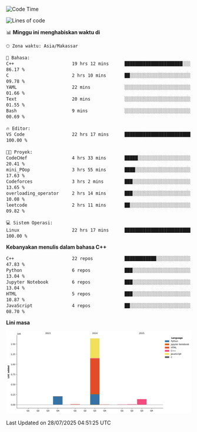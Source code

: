 <!--START_SECTION:waka-->
![Code Time](http://img.shields.io/badge/Code%20Time-384%20hrs%206%20mins-blue)

![Lines of code](https://img.shields.io/badge/Sejak%20Hello%20World%20aku%20telah%20menulis-2.0%20million%20baris%20kode-blue)

📊 **Minggu ini menghabiskan waktu di** 

```text
🕑︎ Zona waktu: Asia/Makassar

💬 Bahasa: 
C++                      19 hrs 12 mins      ██████████████████████░░░   86.17 % 
C                        2 hrs 10 mins       ██░░░░░░░░░░░░░░░░░░░░░░░   09.78 % 
YAML                     22 mins             ░░░░░░░░░░░░░░░░░░░░░░░░░   01.66 % 
Text                     20 mins             ░░░░░░░░░░░░░░░░░░░░░░░░░   01.55 % 
Bash                     9 mins              ░░░░░░░░░░░░░░░░░░░░░░░░░   00.69 % 

🔥 Editor: 
VS Code                  22 hrs 17 mins      █████████████████████████   100.00 % 

🐱‍💻 Proyek: 
CodeCHef                 4 hrs 33 mins       █████░░░░░░░░░░░░░░░░░░░░   20.41 % 
mini_POop                3 hrs 55 mins       ████░░░░░░░░░░░░░░░░░░░░░   17.63 % 
Codeforces               3 hrs 2 mins        ███░░░░░░░░░░░░░░░░░░░░░░   13.65 % 
overloading_operator     2 hrs 14 mins       ███░░░░░░░░░░░░░░░░░░░░░░   10.08 % 
leetcode                 2 hrs 11 mins       ██░░░░░░░░░░░░░░░░░░░░░░░   09.82 % 

💻 Sistem Operasi: 
Linux                    22 hrs 17 mins      █████████████████████████   100.00 % 
```

**Kebanyakan menulis dalam bahasa C++** 

```text
C++                      22 repos            ████████████░░░░░░░░░░░░░   47.83 % 
Python                   6 repos             ███░░░░░░░░░░░░░░░░░░░░░░   13.04 % 
Jupyter Notebook         6 repos             ███░░░░░░░░░░░░░░░░░░░░░░   13.04 % 
HTML                     5 repos             ███░░░░░░░░░░░░░░░░░░░░░░   10.87 % 
JavaScript               4 repos             ██░░░░░░░░░░░░░░░░░░░░░░░   08.70 % 
```



**Lini masa**

![Lines of Code chart](https://raw.githubusercontent.com/yusuf601/yusuf601/main/assets/bar_graph.png)


 Last Updated on 28/07/2025 04:51:25 UTC
<!--END_SECTION:waka-->

